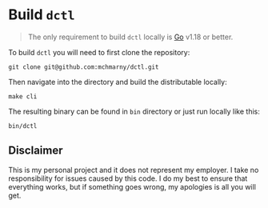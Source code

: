 # Build `dctl`

> The only requirement to build `dctl` locally is [Go](https://go.dev/) v1.18 or better. 

To build `dctl` you will need to first clone the repository: 

```shell
git clone git@github.com:mchmarny/dctl.git
```

Then navigate into the directory and build the distributable locally: 

```shell
make cli
```

The resulting binary can be found in `bin` directory or just run locally like this:

```shell
bin/dctl
```

## Disclaimer

This is my personal project and it does not represent my employer. I take no responsibility for issues caused by this code. I do my best to ensure that everything works, but if something goes wrong, my apologies is all you will get.
